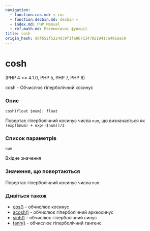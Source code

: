 ```yaml
---
navigation:
  - function.cos.md: « cos
  - function.decbin.md: decbin »
  - index.md: PHP Manual
  - ref.math.md: Математичні функції
title: cosh
origin_hash: ddf652f5224dc9f1fa9671347921941ca401ea50
---
```

# cosh

(PHP 4 >= 4.1.0, PHP 5, PHP 7, PHP 8)

cosh - Обчислює гіперболічний косинус

### Опис

```methodsynopsis
cosh(float $num): float
```

Повертає гіперболічний косинус числа `num`, що визначається як `(exp($num) + exp(-$num))/2`

### Список параметрів

`num`

Вхідне значення

### Значення, що повертаються

Повертає гіперболічний косинус числа `num`

### Дивіться також

-   [cos()](function.cos.md) \- обчислює косинус
-   [acosh()](function.acosh.md) \- обчислює гіперболічний арккосинус
-   [sinh()](function.sinh.md) \- обчислює гіперболічний синус
-   [tanh()](function.tanh.md) \- обчислює гіперболічний тангенс
